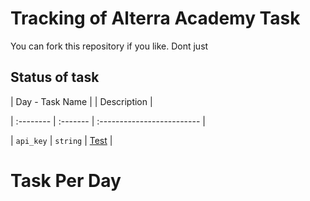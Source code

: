 
# Tracking of Alterra Academy Task

You can fork this repository if you like. Dont just 

## Status of task

  

| Day - Task Name | | Description |

| :-------- | :------- | :------------------------- |

|  `api_key`  |  `string`  |  [Test](####task-per-day)  |

  


# Task Per Day

<!--stackedit_data:
eyJoaXN0b3J5IjpbOTI0NDY3MDgsNjE1NDY4ODc2LC0xNjc5Nj
c5MjgxXX0=
-->
